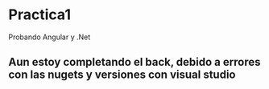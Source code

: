 # Practica1
Probando Angular y .Net
## Aun estoy completando el back, debido a errores con las nugets y versiones con visual studio
